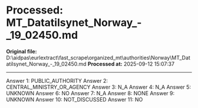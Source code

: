 # Processed: MT_Datatilsynet_Norway_-_19_02450.md

**Original file:** D:\aidpas\eurlextract\fast_scrape\organized_mt\authorities\Norway\MT_Datatilsynet_Norway_-_19_02450.md
**Processed at:** 2025-09-12 15:07:37

---

Answer 1: PUBLIC_AUTHORITY
Answer 2: CENTRAL_MINISTRY_OR_AGENCY
Answer 3: N_A
Answer 4: N_A
Answer 5: UNKNOWN
Answer 6: NO
Answer 7: N_A
Answer 8: NONE
Answer 9: UNKNOWN
Answer 10: NOT_DISCUSSED
Answer 11: NO
